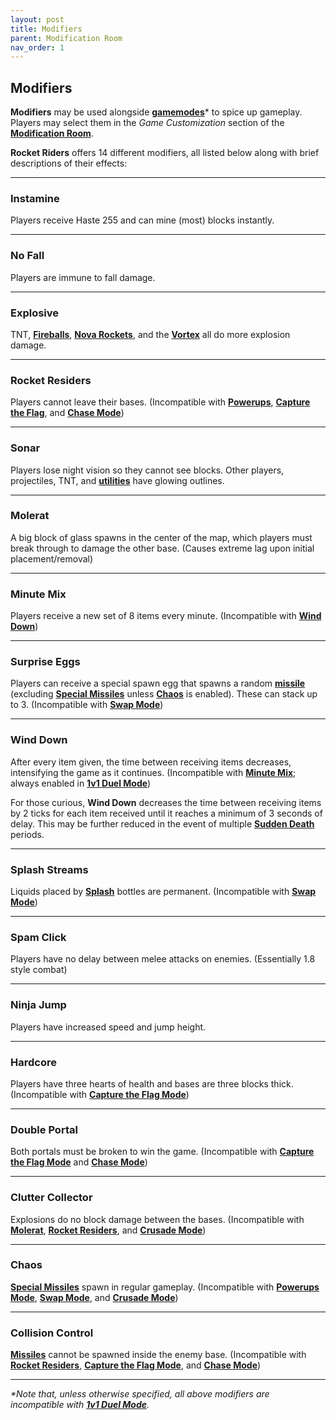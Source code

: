 ```yaml
---
layout: post
title: Modifiers
parent: Modification Room
nav_order: 1
---
```

**Modifiers**
---

**Modifiers** may be used alongside **[gamemodes](https://zeroniaserver.github.io/RocketRidersWiki/gamemodes)*** to spice up gameplay. Players may select them in the *Game Customization* section of the **[Modification Room](https://zeroniaserver.github.io/RocketRidersWiki/modification_room)**.

**Rocket Riders** offers 14 different modifiers, all listed below along with brief descriptions of their effects:

---
### Instamine
Players receive Haste 255 and can mine (most) blocks instantly.

---
### No Fall
Players are immune to fall damage.

---
### Explosive
TNT, **[Fireballs](https://zeroniaserver.github.io/RocketRidersWiki/utilities/fireball)**, **[Nova Rockets](https://zeroniaserver.github.io/RocketRidersWiki/utilities/nova_rocket)**, and the **[Vortex](https://zeroniaserver.github.io/RocketRidersWiki/utilities/vortex)** all do more explosion damage.

---
### Rocket Residers
Players cannot leave their bases. (Incompatible with **[Powerups](https://zeroniaserver.github.io/RocketRidersWiki/gamemodes/powerups)**, **[Capture the Flag](https://zeroniaserver.github.io/RocketRidersWiki/gamemodes/ctf)**, and **[Chase Mode](https://zeroniaserver.github.io/RocketRidersWiki/gamemodes/chase)**)

---
### Sonar
Players lose night vision so they cannot see blocks. Other players, projectiles, TNT, and **[utilities](https://zeroniaserver.github.io/RocketRidersWiki/utilities)** have glowing outlines.

---
### Molerat
A big block of glass spawns in the center of the map, which players must break through to damage the other base. (Causes extreme lag upon initial placement/removal)

---
### Minute Mix
Players receive a new set of 8 items every minute. (Incompatible with **[Wind Down](#wind-down)**)

---
### Surprise Eggs
Players can receive a special spawn egg that spawns a random **[missile](https://zeroniaserver.github.io/RocketRidersWiki/missiles)** (excluding **[Special Missiles](https://zeroniaserver.github.io/RocketRidersWiki/missiles/special)** unless **[Chaos](#chaos)** is enabled). These can stack up to 3. (Incompatible with **[Swap Mode](https://zeroniaserver.github.io/RocketRidersWiki/gamemodes/swap)**)

---
### Wind Down
After every item given, the time between receiving items decreases, intensifying the game as it continues. (Incompatible with **[Minute Mix](#minute-mix)**; always enabled in **[1v1 Duel Mode](https://zeroniaserver.github.io/RocketRidersWiki/gamemodes/duel)**)

For those curious, **Wind Down** decreases the time between receiving items by 2 ticks for each item received until it reaches a minimum of 3 seconds of delay. This may be further reduced in the event of multiple **[Sudden Death](https://zeroniaserver.github.io/RocketRidersWiki/misc/sudden_death)** periods.

---
### Splash Streams
Liquids placed by **[Splash](https://zeroniaserver.github.io/RocketRidersWiki/utilities/splash)** bottles are permanent. (Incompatible with **[Swap Mode](https://zeroniaserver.github.io/RocketRidersWiki/gamemodes/swap)**)

---
### Spam Click
Players have no delay between melee attacks on enemies. (Essentially 1.8 style combat)

---
### Ninja Jump
Players have increased speed and jump height.

---
### Hardcore
Players have three hearts of health and bases are three blocks thick. (Incompatible with **[Capture the Flag Mode](https://zeroniaserver.github.io/RocketRidersWiki/gamemodes/ctf)**)

---
### Double Portal
Both portals must be broken to win the game. (Incompatible with **[Capture the Flag Mode](https://zeroniaserver.github.io/RocketRidersWiki/gamemodes/ctf)** and **[Chase Mode](https://zeroniaserver.github.io/RocketRidersWiki/gamemodes/chase)**)

---
### Clutter Collector
Explosions do no block damage between the bases. (Incompatible with **[Molerat](#molerat)**, **[Rocket Residers](#rocket-residers)**, and **[Crusade Mode](https://zeroniaserver.github.io/RocketRidersWiki/gamemodes/crusade)**)

---
### Chaos
**[Special Missiles](https://zeroniaserver.github.io/RocketRidersWiki/missiles/special)** spawn in regular gameplay. (Incompatible with **[Powerups Mode](https://zeroniaserver.github.io/RocketRidersWiki/gamemodes/powerups)**, **[Swap Mode](https://zeroniaserver.github.io/RocketRidersWiki/gamemodes/swap)**, and **[Crusade Mode](https://zeroniaserver.github.io/RocketRidersWiki/gamemodes/crusade)**)

---
### Collision Control
**[Missiles](https://zeroniaserver.github.io/RocketRidersWiki/missiles)** cannot be spawned inside the enemy base. (Incompatible with **[Rocket Residers](#rocket-residers)**, **[Capture the Flag Mode](https://zeroniaserver.github.io/RocketRidersWiki/gamemodes/ctf)**, and **[Chase Mode](https://zeroniaserver.github.io/RocketRidersWiki/gamemodes/chase)**)


---
_*Note that, unless otherwise specified, all above modifiers are incompatible with **[1v1 Duel Mode](https://zeroniaserver.github.io/RocketRidersWiki/gamemodes/duel)**._